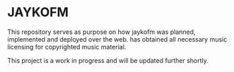 # JAYKOFM
This repository serves as purpose on how jaykofm was planned, implemented and deployed over the web. has obtained all necessary music licensing for copyrighted music material.

This project is a work in progress and will be updated further shortly. 
